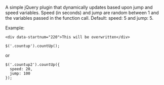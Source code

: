 A simple jQuery plugin that dynamically updates based upon jump and speed variables.  Speed (in seconds) and jump are random between 1 and the variables passed in the function call. Default: speed: 5 and jump: 5.

Example:
```
<div data-startnum="220">This will be overwritten</div>
```

```
$('.countup').countUp();
```
or
```
$('.countup2').countUp({
  speed: 20,
  jump: 100
});
```

